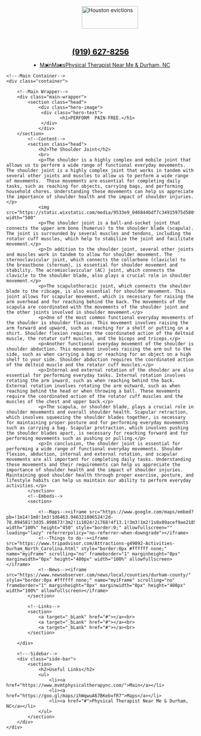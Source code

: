 <head> <meta http-equiv="Content-type" content="text/html;charset=UTF-8"></head>
<!DOCTYPE html>
<html lang="en">
<head>
    <meta charset="UTF-8">
    <meta http-equiv="X-UA-Compatible" content="IE=edge">
    <meta name="viewport" content="width=device-width, initial-scale=1.0">
    <title>MVMT Physical Therapy</title>
</head>
<style>
    @import url("https://fonts.googleapis.com/css2?family=Montserrat:wght@100;200;300;400;500;600;700;800;900&display=swap");

/* Global Styles */

* {
  font-family: "Montserrat", sans-serif;
  margin: 0;
  padding: 5;
  box-sizing: border-box;
}

body { 
  padding: px 0%;
  background: #f5f5f54d;
}

a{
  text-decoration: none;
}

/* Container Styles */
.container {
  display: flex;
  height: 89vh;
}
.main-wrapper{

  flex: 2;  overflow-y: scroll;
}
.side-bar{
  background: #faf9f9;
  flex: .3;
  padding: 40px;
  /* background-color: white; */
}

.side-bar ul{
  padding: 0 40px;
  list-style: none;
}

.side-bar{
  background: rgb(230, 230, 231);
}


@media only screen and (max-width: 900px) {
  .container {
    flex-direction: column;
  }
  .side-bar{
    background: #114;
    color: white !important;
  }
  .side-bar a{
    color: white !important;
  }
}

/* Navigation Menu Styles */

nav.nav-menu {
  width: 100%;
  background-color:#f1473e;
  padding: 10px;
}

nav.nav-menu ul {
  width: 100%;
  display: flex;
  align-items: center;
  list-style: none;
  font-size: clamp(.8rem, 1.2vw, 2rem); 
}

.nav-menu .nav-item {
  padding: 10px;
  transition: background-color 500ms ease-in-out;
}

.nav-menu .nav-item:hover {
  cursor: pointer;
  background-color: #f5f5f54d;
}

.nav-menu .nav-item a{
  text-decoration: none;
  color: white;
}


/* Main Content Wrapper Styles */
.main-wrapper {
  background: white;
}

section {
  margin-bottom: 50px;
}

section.head,
section.youtube-embed {
  text-align: left;
}

.button-link {
  display: block;
  margin: 20px 0 0 0;
  padding: 10px 25px;
  width: fit-content;
  background: #f1473e;
  border-radius: 0px;
  text-decoration: none;
  color: white;
  transition: 0.3s transform ease-in-out;
  text-align: center;
}

.button-link-red {
  display: block;
  margin: 20px 0 0 0;
  padding: 10px 25px;
  width: fit-content;
  background: #f1473e;
  border-radius: 0px;
  text-decoration: none;
  color: white;
  transition: 0.3s transform ease-in-out;
  text-align: center;
}

.button-link-blue {
  display: block;
  margin: 20px 0 0 0;
  padding: 10px 25px;
  width: fit-content;
  background: #003299;
  border-radius: 0px;
  text-decoration: none;
  color: white;
  transition: 0.3s transform ease-in-out;
  text-align: center;
}

.button-link-green {
  display: block;
  margin: 20px 0 0 0;
  padding: 10px 25px;
  width: fit-content;
  background: #326600;
  border-radius: 0px;
  text-decoration: none;
  color: white;
  transition: 0.3s transform ease-in-out;
  text-align: center;
}

h1 {
  font-size: 30px;
  color:white;
  text-align: center;
}

h2 {
  margin-bottom: 10px;
  margin-top: 10px;
  text-align: left;
  font-size: 30px;
}
h4 {
  font-size: 25px;
  font-weight: bold;
  color: #ffffff;
}

ul{
  padding-left: 30px;
  }
  
  .side ul{
    text-align: justify;
    margin-bottom: 10px;
    line-height: 1.5rem;
    font-family: "Cormorant SC", sans-serif;
    font-size:30px;

  }

  ol{
    padding-left: 40px;
    }
    
    .side ol{
      text-align: justify;
      margin-bottom: 10px;
      line-height: 1.5rem;
      font-family: "Cormorant SC", sans-serif;
      font-size:30px;
  
    }

p {
  text-align: justify;
  margin-bottom: 10px;
  line-height: 1.5rem;
}

img {
  max-width: 100%;
  float: left;
  border-radius: 10px;
  margin: 15px;
}

.two-col {
  display: flex;
  justify-content: space-between;
  gap: 20px;
  background: white;
}

.two-col div {
  width: 100%;
}

@media only screen and (max-width: 900px) {
  body {
    padding: 20%;
  }

  .two-col {
    flex-direction: column;
  }

  .two-col div {
    width: 100%;
  }

  .main-wrapper {
    padding: 5%;
  }
}
.hero-image {
  /* Use "linear-gradient" to add a darken background effect to the image (photographer.jpg). This will make the text easier to read */
  background-image: linear-gradient(rgba(0, 0, 0, 0.822), rgba(0, 0, 0, 0.719)), url("https://static.wixstatic.com/media/1ab4bb_d7c7dd03e9124fdcbc06f2fef0fd9654~mv2.jpg/v1/fill/w_1349,h_810,fp_0.49_0.63,q_85,usm_0.66_1.00_0.01,enc_auto/pexels-anna-ilina-11900639_edited_edited.jpg");
  /* Set a specific height */
  height: 450px;
  /* Position and center the image to scale nicely on all screens */
  background-position: center;
  background-repeat: no-repeat;
  background-size: cover;
  position: relative;
}
/* Place text in the middle of the image */
.hero-text {
  text-align: left;
  position: absolute;
  top: 40%;
  left: 35%;
  transform: translate(-30%, -30%);
  color: #ffffff(255, 255, 255);
  font-weight:500;
  font-size: 16px;
  width: 100%;
  padding: 20px;
}

.boxsolid {
    border: solid 2px;
    margin: 50px;
}

.em {
    text-align: left;
    padding: 0px 0px 0px 40px;
}

.em2 {
    text-align: left;
    padding: 0px 30px 0px 30px;
}


</style>
<div class="two-col">
        <div style="display: flex ; justify-content: center;padding-left: 50px;"> <a href="https://www.mvmtphysicaltherapync.com/"><img style="height: 60px;width: 150px;" src="https://static.wixstatic.com/media/358882_c2562da6db2245c0977a0353cd395e0b~mv2.png/v1/fill/w_177,h_88,al_c,q_85,usm_0.66_1.00_0.01,enc_auto/MVMT%20PT%20Logo_RO3_Mvmt%20Logo%20-%20Red.png" alt="Houston evictions"></a></div>
        <div style="display: flex; justify-content: center; text-align: center;font-size: 20px;font-weight: bolder;padding-top: 50px;"><a href="Tel:(919) 627-8256"><span style="color: black;"> (919) 627-8256</span></a></div>
</div>
<body>
    <!--Navigation Menu-->
    <nav class="nav-menu">
        <ul style="display: flex;justify-content: center;">
            <li class="nav-item"><a href="https://www.mvmtphysicaltherapync.com/">Main</a></li>
            <li class="nav-item"><a href="https://goo.gl/maps/ihWqwuA67BKebvfR7">Maps</a></li>
            <li class="nav-item"><a href="#">Physical Therapist Near Me & Durham, NC</a></li>
        </ul>
    </nav>

    <!---Main Container-->
    <div class="container">

        <!--Main Wrapper-->
        <div class="main-wrapper">
            <section class="head">
                <div class="hero-image">
                 <div class="hero-text">
                        <h1>PERFORM  PAIN-FREE.</h1>
                 </div>
                </div>         
        </section>
            <!--Content-->
            <section class="head">
                <h2>The Shoulder Joint</h2>
                <br>
                <p>The shoulder is a highly complex and mobile joint that allows us to perform a wide range of functional everyday movements. The shoulder joint is a highly complex joint that works in tandem with several other joints and muscles to allow us to perform a wide range of movements.  These movements are essential for completing daily tasks, such as reaching for objects, carrying bags, and performing household chores. Understanding these movements can help us appreciate the importance of shoulder health and the impact of shoulder injuries.</p>
                <img src="https://static.wixstatic.com/media/9533e9_046844bdf7c34915975d580fe1eafa71~mv2.jpg/v1/fill/w_740,h_745,al_c,q_85,usm_0.66_1.00_0.01,enc_auto/9533e9_046844bdf7c34915975d580fe1eafa71~mv2.jpg" width="500"
                <p>The shoulder joint is a ball-and-socket joint that connects the upper arm bone (humerus) to the shoulder blade (scapula). The joint is surrounded by several muscles and tendons, including the rotator cuff muscles, which help to stabilize the joint and facilitate movement.</p>
                <p>In addition to the shoulder joint, several other joints and muscles work in tandem to allow for shoulder movement. The sternoclavicular joint, which connects the collarbone (clavicle) to the breastbone (sternum), is essential for shoulder movement and stability. The acromioclavicular (AC) joint, which connects the clavicle to the shoulder blade, also plays a crucial role in shoulder movement.</p>
                <p>The scapulothoracic joint, which connects the shoulder blade to the ribcage, is also essential for shoulder movement. This joint allows for scapular movement, which is necessary for raising the arm overhead and for reaching behind the back. The movements of the scapula are coordinated with the movements of the shoulder joint and the other joints involved in shoulder movement.</p>
                <p>One of the most common functional everyday movements of the shoulder is shoulder flexion. This movement involves raising the arm forward and upward, such as reaching for a shelf or putting on a shirt. Shoulder flexion requires the coordinated action of the deltoid muscle, the rotator cuff muscles, and the biceps and triceps.</p>
                <p>Another functional everyday movement of the shoulder is shoulder abduction. This movement involves raising the arm out to the side, such as when carrying a bag or reaching for an object on a high shelf to your side. Shoulder abduction requires the coordinated action of the deltoid muscle and the rotator cuff muscles.</p>
                <p>Internal and external rotation of the shoulder are also essential for performing everyday tasks. Internal rotation involves rotating the arm inward, such as when reaching behind the back. External rotation involves rotating the arm outward, such as when reaching behind the head or when throwing a ball. These movements require the coordinated action of the rotator cuff muscles and the muscles of the chest and upper back.</p>
                <p>The scapula, or shoulder blade, plays a crucial role in shoulder movements and overall shoulder health. Scapular retraction, which involves squeezing the shoulder blades together, is necessary for maintaining proper posture and for performing everyday movements such as carrying a bag. Scapular protraction, which involves pushing the shoulder blades apart, is necessary for reaching forward and for performing movements such as pushing or pulling.</p>
                <p>In conclusion, the shoulder joint is essential for performing a wide range of functional everyday movements. Shoulder flexion, abduction, internal and external rotation, and scapular movements are all important for completing daily tasks. Understanding these movements and their requirements can help us appreciate the importance of shoulder health and the impact of shoulder injuries. Maintaining good shoulder health through proper exercise, posture, and lifestyle habits can help us maintain our ability to perform everyday activities.</p>
            </section>
            <!--Embeds-->
            <section>

                <!--Maps--><iframe src="https://www.google.com/maps/embed?pb=!1m14!1m8!1m3!1d6463.946321806524!2d-78.894581!3d35.898673!3m2!1i1024!2i768!4f13.1!3m3!1m2!1s0x89acef9ae2185dc1%3A0x685159f145cac609!2sMVMT%20Physical%20Therapy!5e0!3m2!1sen!2sus!4v1684979672046!5m2!1sen!2sus" width="100%" height="450" style="border:0;" allowfullscreen="" loading="lazy" referrerpolicy="no-referrer-when-downgrade"></iframe>
                <!--Things to do--><iframe src="https://www.tripadvisor.com/Attractions-g49092-Activities-Durham_North_Carolina.html" style="border:0px #ffffff none;" name="myiFrame" scrolling="no" frameborder="1" marginheight="0px" marginwidth="0px" height="400px" width="100%" allowfullscreen></iframe>
                <!--News--><iframe src="https://www.newsobserver.com/news/local/counties/durham-county/" style="border:0px #ffffff none;" name="myiFrame" scrolling="no" frameborder="1" marginheight="0px" marginwidth="0px" height="400px" width="100%" allowfullscreen></iframe>      
            </section>

            <!--Links-->
            <section>
                <a target="_bLank" href="#"></a><br>
                <a target="_bLank" href="#"></a><br>
                <a target="_bLank" href="#"></a><br>
            </section>

        </div>

        <!---Sidebar-->
        <div class="side-bar">
            <section>
                <h2>Useful Links</h2>
                <ul>
                    <li><a href="https://www.mvmtphysicaltherapync.com/">Main</a></li>
                    <li><a href="https://goo.gl/maps/ihWqwuA67BKebvfR7">Maps</a></li>
                    <li><a href="#">Physical Therapist Near Me & Durham, NC</a></li>
                </ul>
            </section>
        </div>
    </div>
</body>
</html>
